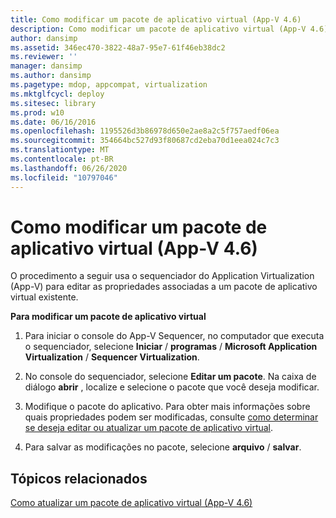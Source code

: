 ```yaml
---
title: Como modificar um pacote de aplicativo virtual (App-V 4.6)
description: Como modificar um pacote de aplicativo virtual (App-V 4.6)
author: dansimp
ms.assetid: 346ec470-3822-48a7-95e7-61f46eb38dc2
ms.reviewer: ''
manager: dansimp
ms.author: dansimp
ms.pagetype: mdop, appcompat, virtualization
ms.mktglfcycl: deploy
ms.sitesec: library
ms.prod: w10
ms.date: 06/16/2016
ms.openlocfilehash: 1195526d3b86978d650e2ae8a2c5f757aedf06ea
ms.sourcegitcommit: 354664bc527d93f80687cd2eba70d1eea024c7c3
ms.translationtype: MT
ms.contentlocale: pt-BR
ms.lasthandoff: 06/26/2020
ms.locfileid: "10797046"
---
```

# Como modificar um pacote de aplicativo virtual (App-V 4.6)


O procedimento a seguir usa o sequenciador do Application Virtualization (App-V) para editar as propriedades associadas a um pacote de aplicativo virtual existente.

**Para modificar um pacote de aplicativo virtual**

1.  Para iniciar o console do App-V Sequencer, no computador que executa o sequenciador, selecione **Iniciar**  /  **programas**  /  **Microsoft Application Virtualization**  /  **Sequencer Virtualization**.

2.  No console do sequenciador, selecione **Editar um pacote**. Na caixa de diálogo **abrir** , localize e selecione o pacote que você deseja modificar.

3.  Modifique o pacote do aplicativo. Para obter mais informações sobre quais propriedades podem ser modificadas, consulte [como determinar se deseja editar ou atualizar um pacote de aplicativo virtual](how-to-determine-whether-to-edit-or-upgrade-a-virtual-application-package.md).

4.  Para salvar as modificações no pacote, selecione **arquivo**  /  **salvar**.

## Tópicos relacionados


[Como atualizar um pacote de aplicativo virtual (App-V 4.6)](how-to-upgrade-a-virtual-application-package--app-v-46-.md)

 

 





